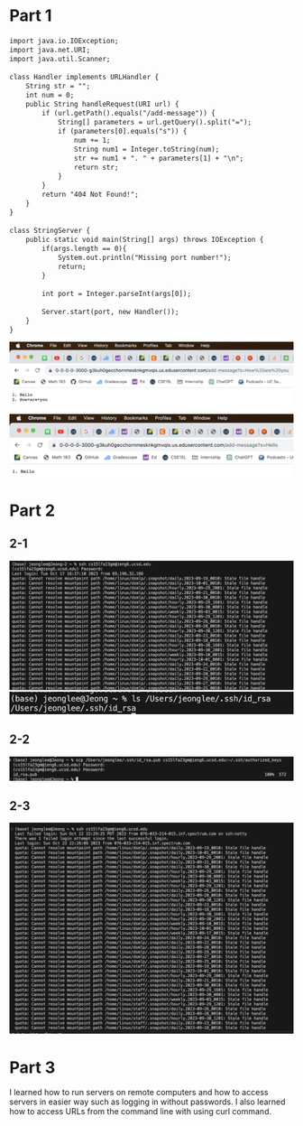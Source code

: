 # Part 1

```
import java.io.IOException;
import java.net.URI;
import java.util.Scanner;

class Handler implements URLHandler {
    String str = "";
    int num = 0;
    public String handleRequest(URI url) {
        if (url.getPath().equals("/add-message")) {
            String[] parameters = url.getQuery().split("=");
            if (parameters[0].equals("s")) {
                num += 1;
                String num1 = Integer.toString(num);
                str += num1 + ". " + parameters[1] + "\n";
                return str;
            }
        }
        return "404 Not Found!";
    }
}

class StringServer {
    public static void main(String[] args) throws IOException {
        if(args.length == 0){
            System.out.println("Missing port number!");
            return;
        }

        int port = Integer.parseInt(args[0]);

        Server.start(port, new Handler());
    }
}
```

![Image](labreport2-1-1.png)


![Image](labreport2-1-2.png)


# Part 2
  ## 2-1
  ![Image](2-1.png)\
  ![Image](2-1-1.png)
  ## 2-2
  ![Image](2-2.png)
  ## 2-3
  ![Image](2-3.png)

# Part 3
I learned how to run servers on remote computers and how to access servers in easier way such as logging in without passwords. I also learned how to access URLs from the command line with using curl command. 

